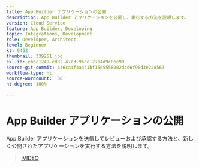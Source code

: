 ```yaml
---
title: App Builder アプリケーションの公開
description: App Builder アプリケーションを公開し、実行する方法を説明します。
version: Cloud Service
feature: App Builder, Developing
topic: Integrations, Development
role: Developer, Architect
level: Beginner
kt: 9462
thumbnail: 339251.jpg
exl-id: ebbc1249-ed82-47c3-96ce-27a4d9c8ee99
source-git-commit: 646ca4f4a441bf1565558002dcd6f96d3e228563
workflow-type: ht
source-wordcount: '38'
ht-degree: 100%

---
```


# App Builder アプリケーションの公開

App Builder アプリケーションを送信してレビューおよび承認する方法と、新しく公開されたアプリケーションを実行する方法を説明します。

>[!VIDEO](https://video.tv.adobe.com/v/339251/?quality=12&learn=on)

